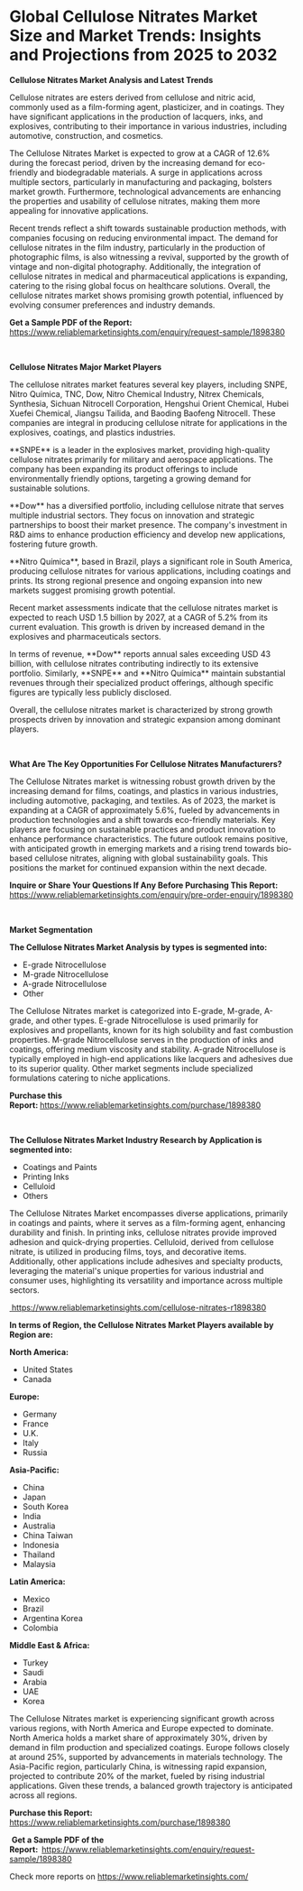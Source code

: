 <p><h1>Global Cellulose Nitrates Market Size and Market Trends: Insights and Projections from 2025 to 2032</h1></p><p><strong>Cellulose Nitrates Market Analysis and Latest Trends</strong></p>
<p><p>Cellulose nitrates are esters derived from cellulose and nitric acid, commonly used as a film-forming agent, plasticizer, and in coatings. They have significant applications in the production of lacquers, inks, and explosives, contributing to their importance in various industries, including automotive, construction, and cosmetics.</p><p>The Cellulose Nitrates Market is expected to grow at a CAGR of 12.6% during the forecast period, driven by the increasing demand for eco-friendly and biodegradable materials. A surge in applications across multiple sectors, particularly in manufacturing and packaging, bolsters market growth. Furthermore, technological advancements are enhancing the properties and usability of cellulose nitrates, making them more appealing for innovative applications.</p><p>Recent trends reflect a shift towards sustainable production methods, with companies focusing on reducing environmental impact. The demand for cellulose nitrates in the film industry, particularly in the production of photographic films, is also witnessing a revival, supported by the growth of vintage and non-digital photography. Additionally, the integration of cellulose nitrates in medical and pharmaceutical applications is expanding, catering to the rising global focus on healthcare solutions. Overall, the cellulose nitrates market shows promising growth potential, influenced by evolving consumer preferences and industry demands.</p></p>
<p><strong>Get a Sample PDF of the Report:&nbsp;</strong> <a href="https://www.reliablemarketinsights.com/enquiry/request-sample/1898380?utm_campaign=3493&utm_medium=2&utm_source=Github&utm_content=ia&utm_term=02042025&utm_id=cellulose-nitrates">https://www.reliablemarketinsights.com/enquiry/request-sample/1898380</a></p>
<p>&nbsp;</p>
<p><strong>Cellulose Nitrates Major Market Players</strong></p>
<p><p>The cellulose nitrates market features several key players, including SNPE, Nitro Química, TNC, Dow, Nitro Chemical Industry, Nitrex Chemicals, Synthesia, Sichuan Nitrocell Corporation, Hengshui Orient Chemical, Hubei Xuefei Chemical, Jiangsu Tailida, and Baoding Baofeng Nitrocell. These companies are integral in producing cellulose nitrate for applications in the explosives, coatings, and plastics industries.</p><p>**SNPE** is a leader in the explosives market, providing high-quality cellulose nitrates primarily for military and aerospace applications. The company has been expanding its product offerings to include environmentally friendly options, targeting a growing demand for sustainable solutions.</p><p>**Dow** has a diversified portfolio, including cellulose nitrate that serves multiple industrial sectors. They focus on innovation and strategic partnerships to boost their market presence. The company's investment in R&D aims to enhance production efficiency and develop new applications, fostering future growth.</p><p>**Nitro Química**, based in Brazil, plays a significant role in South America, producing cellulose nitrates for various applications, including coatings and prints. Its strong regional presence and ongoing expansion into new markets suggest promising growth potential.</p><p>Recent market assessments indicate that the cellulose nitrates market is expected to reach USD 1.5 billion by 2027, at a CAGR of 5.2% from its current evaluation. This growth is driven by increased demand in the explosives and pharmaceuticals sectors.</p><p>In terms of revenue, **Dow** reports annual sales exceeding USD 43 billion, with cellulose nitrates contributing indirectly to its extensive portfolio. Similarly, **SNPE** and **Nitro Química** maintain substantial revenues through their specialized product offerings, although specific figures are typically less publicly disclosed.</p><p>Overall, the cellulose nitrates market is characterized by strong growth prospects driven by innovation and strategic expansion among dominant players.</p></p>
<p>&nbsp;</p>
<p><strong>What Are The Key Opportunities For Cellulose Nitrates Manufacturers?</strong></p>
<p><p>The Cellulose Nitrates market is witnessing robust growth driven by the increasing demand for films, coatings, and plastics in various industries, including automotive, packaging, and textiles. As of 2023, the market is expanding at a CAGR of approximately 5.6%, fueled by advancements in production technologies and a shift towards eco-friendly materials. Key players are focusing on sustainable practices and product innovation to enhance performance characteristics. The future outlook remains positive, with anticipated growth in emerging markets and a rising trend towards bio-based cellulose nitrates, aligning with global sustainability goals. This positions the market for continued expansion within the next decade.</p></p>
<p><strong>Inquire or Share Your Questions If Any Before Purchasing This Report:</strong> <a href="https://www.reliablemarketinsights.com/enquiry/pre-order-enquiry/1898380?utm_campaign=3493&utm_medium=2&utm_source=Github&utm_content=ia&utm_term=02042025&utm_id=cellulose-nitrates">https://www.reliablemarketinsights.com/enquiry/pre-order-enquiry/1898380</a></p>
<p>&nbsp;</p>
<p><strong>Market Segmentation</strong></p>
<p><strong>The Cellulose Nitrates Market Analysis by types is segmented into:</strong></p>
<p><ul><li>E-grade Nitrocellulose</li><li>M-grade Nitrocellulose</li><li>A-grade Nitrocellulose</li><li>Other</li></ul></p>
<p><p>The Cellulose Nitrates market is categorized into E-grade, M-grade, A-grade, and other types. E-grade Nitrocellulose is used primarily for explosives and propellants, known for its high solubility and fast combustion properties. M-grade Nitrocellulose serves in the production of inks and coatings, offering medium viscosity and stability. A-grade Nitrocellulose is typically employed in high-end applications like lacquers and adhesives due to its superior quality. Other market segments include specialized formulations catering to niche applications.</p></p>
<p><strong>Purchase this Report:&nbsp;</strong><a href="https://www.reliablemarketinsights.com/purchase/1898380?utm_campaign=3493&utm_medium=2&utm_source=Github&utm_content=ia&utm_term=02042025&utm_id=cellulose-nitrates">https://www.reliablemarketinsights.com/purchase/1898380</a></p>
<p>&nbsp;</p>
<p><strong>The Cellulose Nitrates Market Industry Research by Application is segmented into:</strong></p>
<p><ul><li>Coatings and Paints</li><li>Printing Inks</li><li>Celluloid</li><li>Others</li></ul></p>
<p><p>The Cellulose Nitrates Market encompasses diverse applications, primarily in coatings and paints, where it serves as a film-forming agent, enhancing durability and finish. In printing inks, cellulose nitrates provide improved adhesion and quick-drying properties. Celluloid, derived from cellulose nitrate, is utilized in producing films, toys, and decorative items. Additionally, other applications include adhesives and specialty products, leveraging the material's unique properties for various industrial and consumer uses, highlighting its versatility and importance across multiple sectors.</p></p>
<p><a href="https://www.reliablemarketinsights.com/cellulose-nitrates-r1898380?utm_campaign=3493&utm_medium=2&utm_source=Github&utm_content=ia&utm_term=02042025&utm_id=cellulose-nitrates">&nbsp;https://www.reliablemarketinsights.com/cellulose-nitrates-r1898380</a></p>
<p><strong>In terms of Region, the Cellulose Nitrates Market Players available by Region are:</strong></p>
<p>
    <p> <strong> North America: </strong>
        <ul>
            <li>United States</li>
            <li>Canada</li>
        </ul>
        </p> 
    <p> <strong> Europe: </strong>
        <ul>
            <li>Germany</li>
            <li>France</li>
            <li>U.K.</li>
            <li>Italy</li>
            <li>Russia</li>
        </ul>
        </p> 
    <p> <strong> Asia-Pacific: </strong>
        <ul>
            <li>China</li>
            <li>Japan</li>
            <li>South Korea</li>
            <li>India</li>
            <li>Australia</li>
            <li>China Taiwan</li>
            <li>Indonesia</li>
            <li>Thailand</li>
            <li>Malaysia</li>
        </ul>
        </p> 
    <p> <strong> Latin America: </strong>
        <ul>
            <li>Mexico</li>
            <li>Brazil</li>
            <li>Argentina Korea</li>
            <li>Colombia</li>
        </ul>
        </p> 
    <p> <strong> Middle East & Africa: </strong>
        <ul>
            <li>Turkey</li>
            <li>Saudi</li>
            <li>Arabia</li>
            <li>UAE</li>
            <li>Korea</li>
        </ul>
    </p>
    </p>
<p><p>The Cellulose Nitrates market is experiencing significant growth across various regions, with North America and Europe expected to dominate. North America holds a market share of approximately 30%, driven by demand in film production and specialized coatings. Europe follows closely at around 25%, supported by advancements in materials technology. The Asia-Pacific region, particularly China, is witnessing rapid expansion, projected to contribute 20% of the market, fueled by rising industrial applications. Given these trends, a balanced growth trajectory is anticipated across all regions.</p></p>
<p><strong>Purchase this Report: </strong><a href="https://www.reliablemarketinsights.com/purchase/1898380?utm_campaign=3493&utm_medium=2&utm_source=Github&utm_content=ia&utm_term=02042025&utm_id=cellulose-nitrates">https://www.reliablemarketinsights.com/purchase/1898380</a></p>
<p>&nbsp;<strong>Get a Sample PDF of the Report:&nbsp;&nbsp;</strong><a href="https://www.reliablemarketinsights.com/enquiry/request-sample/1898380?utm_campaign=3493&utm_medium=2&utm_source=Github&utm_content=ia&utm_term=02042025&utm_id=cellulose-nitrates">https://www.reliablemarketinsights.com/enquiry/request-sample/1898380</a></p>
<p><strong></strong></p>
<p>Check more reports on <a href="https://www.reliablemarketinsights.com/?utm_campaign=3493&utm_medium=2&utm_source=Github&utm_content=ia&utm_term=02042025&utm_id=cellulose-nitrates">https://www.reliablemarketinsights.com/</a></p>